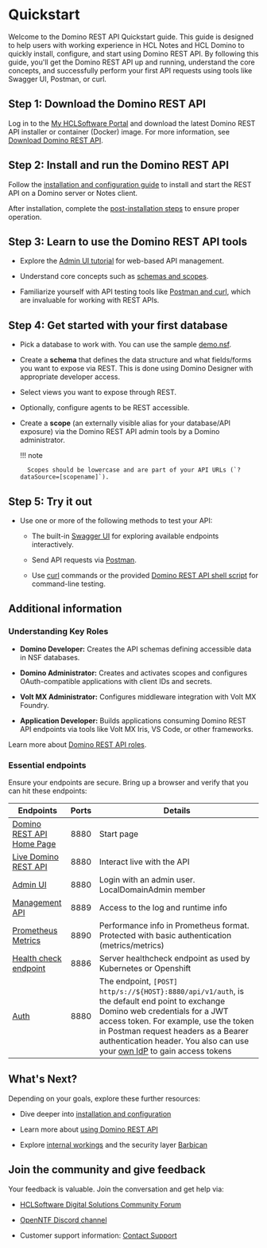 <!--
# Quickstart

This guide allows new users with working experience in HCL Notes and HCL Domino to quickly get started with Domino REST API. These are the steps:

- Download the installer or Container (a.k.a. Docker) image

- [Install](installconfig/index.md) and run the REST API

- Follow [the tutorials](../tutorial/index.md) to learn about [Admin UI](../tutorial/adminui.md)

- Read the introduction to the concepts, especially [schemas and scopes](../topicguides/understanding.md)

- Get to know [Postman and curl](../tutorial/postmancurl.md), two invaluable tools for REST usage

## Downloading Domino REST API

Log in to [My HCLSoftware Portal](https://my.hcltechsw.com/ "Opens a new tab"){: target="_blank" rel="noopener noreferrer"}&nbsp;![link image](../assets/images/external-link.svg){: style="height:15px;width:15px"} and download Domino REST API.

## Let's connect

-->
<!--
## What's New

Check [What's New](../whatsnew/index.md) to learn what's new in Domino REST API.

## The Domino REST API schema

You will find a snapshot of the Domino REST API schemas [here](../references/openapidefinitions.md). The actual schema however resides on your Domino REST API server instance as OpenAPI specification. You can read and explore it directly with your own data.
{: .alert .alert-danger}

## A few phrases you should know

- A database exposed on the API is referred to as a **scope**. The exposure happens through an entry in Domino REST API's configuration database by an administrator with `Editor` access there. The scope gets used in the URLs as `?dataSource=[scopename]`. Scopes for databases are lowercase only.
- The shape of data available is referred to as a **schema**. The schema is an json file in the design resources of the database. It gets created by a developer with `Designer` access to the NSF.
- A **Domino REST API Application** is an [OAuth](https://oauth.net/) compatible definition of a `client_id` and a `client_secret` as well as the list of permitted scopes.

- A **scope** points to a **schema** that is contained in a database. A database can have [**multiple schemas**](../assets/images/KeepSchemaToApp.png) for different use cases and a **schema** can be pointed to by **more than one scope**.

Pick the name of your **scope** wisely. It's the external name you share with others and thus hard to change without breaking external apps.
{: .alert .alert-danger}

## Let's get started

To get up and running quickly, you will need to:

- [Install](../tutorial/installconfig/index.md) Domino REST API on a Notes client or a Domino server.

- Pick a database you want to work with. You could use [demo.nsf](../references/downloads.md).

- Use the Domino REST API to create a **schema** REST access (if you dare, use Domino Designer).

  - Pick the forms and fields to expose.
  - Pick the views you want to be REST accessible.
  - Pick the agents. (Optional)

- Use the Domino REST API to create a **scope**.
- Try out the API.

You can use the built-in [Swagger API](../tutorial/swagger.md), [Postman and Curl](../tutorial/postmancurl.md), or the [Admin UI](../tutorial/adminui.md). To help you, use one of the following tutorials. We have a curl based [Domino REST API shell script](../references/downloads.md) for you to play with.

!!! tip

    Make sure to complete the [post installation steps](../tutorial/installconfig/configuration/index.md) to ensure proper operation.

### Tutorials

- Easy steps [on this site](../tutorial/index.md)

- A [tutorial for the skilled Notes developer](https://opensource.hcltechsw.com/domino-keep-tutorials/pages/todo/index)

- Similar to the previous one, but from the viewpoint of a [skilled web developer](https://opensource.hcltechsw.com/domino-keep-tutorials/pages/domino-new/index#pre-requisites)

- Explore on your own using a [Postman collection](../references/downloads.md)

![OpenAPI](../assets/images/postman.png)

The [Postman collection](../references/downloads.md) has sample interactions with the local sample `Demo.nsf`, go check it out.

### Roles

- **Domino developer** creates the **schema** that defines what data can be accessed in a nsf database.
- **Domino administrator** creates and activates the **scope** that defines how the data can be accessed. Also creates (optional) OAuth compatible applications with `client_id` and `client_secret` properties.
- **Volt MX administrator** configures Volt MX's foundry middleware to interact with Domino REST API using the foundry Domino REST API adapter
- **Application developer** develops applications leveraging Domino REST API Endpoints, Volt MX services and front-end tools like Volt MX Iris, VS Code or any tools and framework of choice

Read more about them in [Domino REST API roles](../references/usingdominorestapi/roles.md).

### Endpoints

Ensure your endpoints are [secure](../references/security/securingKEEPEndpoints.md).
Bring up a browser and verify that you can hit these endpoints:

| Endpoints | Ports | Details | Webpages |
| ---- | ---- | ---- | ----- |
| [Domino REST API Home Page](http://localhost:8880/) | 8880 | Start page | ![StartPage](../assets/images/startpage.png) |
| [Live Domino REST API](http://localhost:8880/openapi/index.html?url=/api/v1/schema/openapi.core.json) | 8880 | Interact live with the API | ![OpenAPI](../assets/images/OpenAPI.png) |
| [Admin UI](http://localhost:8880/admin/ui/) | 8880 | Login with an admin user. LocalDomainAdmin member | ![Admin Login](../assets/images/AdminLogin.png) |
| [Management API](http://localhost:8889/) | 8889 | Access to the log and runtime info | ![Server Info](../assets/images/mngmntconsole.png) |
| [Prometheus Metrics](http://localhost:8890/) | 8890 | Performance info in Prometheus format. Protected with basic authentication (metrics/metrics) | ![Performance Metris](../assets/images/PrometheusMetrics.png) |
| [Health check endpoint](http://localhost:8886/) | 8886 | Server healthcheck endpoint as used by Kubernetes or Openshift | |
| [Auth](http://localhost:8880/api/v1/auth) | 8880  | The endpoint, `[POST] http/s://${HOST}:8880/api/v1/auth`, is the default end point to exchange Domino web credentials for a JWT access token. For example, use the token in Postman request headers as a Bearer authentication header. You also can use your [own IdP](../howto/IdP/configuringIdentityProvider.md) to gain access tokens | |
 
### What's next?

Based on your interest, start by exploring the following sections of this documentation:

- Dive deeper into [installation and configuration](../tutorial/installconfig/index.md).

- Learn more about [using Domino REST API](../references/usingdominorestapi/index.md).

- Explore the internal [working of Domino REST API](../references/extensibility/howkeepworks.md) and know more about the [Barbican](../references/extensibility/barbican.md).
-->

# Quickstart

Welcome to the Domino REST API Quickstart guide. This guide is designed to help users with working experience in HCL Notes and HCL Domino to quickly install, configure, and start using Domino REST API. By following this guide, you'll get the Domino REST API up and running, understand the core concepts, and successfully perform your first API requests using tools like Swagger UI, Postman, or curl.

## Step 1: Download the Domino REST API

Log in to the [My HCLSoftware Portal](https://my.hcltechsw.com/) and download the latest Domino REST API installer or container (Docker) image. For more information, see [Download Domino REST API](installconfig/install/downloaddrapi.md).

## Step 2: Install and run the Domino REST API

Follow the [installation and configuration guide](https://opensource.hcltechsw.com/Domino-rest-api/tutorial/installconfig/index.html) to install and start the REST API on a Domino server or Notes client.

After installation, complete the [post-installation steps](https://opensource.hcltechsw.com/Domino-rest-api/tutorial/installconfig/configuration/index.html) to ensure proper operation.

## Step 3: Learn to use the Domino REST API tools

- Explore the [Admin UI tutorial](https://opensource.hcltechsw.com/Domino-rest-api/tutorial/adminui.html) for web-based API management.

- Understand core concepts such as [schemas and scopes](https://opensource.hcltechsw.com/Domino-rest-api/topicguides/understanding.html).

- Familiarize yourself with API testing tools like [Postman and curl](https://opensource.hcltechsw.com/Domino-rest-api/tutorial/postmancurl.html), which are invaluable for working with REST APIs.

## Step 4: Get started with your first database

- Pick a database to work with. You can use the sample [demo.nsf](https://opensource.hcltechsw.com/Domino-rest-api/references/downloads.html).

- Create a **schema** that defines the data structure and what fields/forms you want to expose via REST. This is done using Domino Designer with appropriate developer access.

- Select views you want to expose through REST.

- Optionally, configure agents to be REST accessible.

- Create a **scope** (an externally visible alias for your database/API exposure) via the Domino REST API admin tools by a Domino administrator.

    !!! note
    
        Scopes should be lowercase and are part of your API URLs (`?dataSource=[scopename]`).

## Step 5: Try it out

- Use one or more of the following methods to test your API:

  - The built-in [Swagger UI](https://opensource.hcltechsw.com/Domino-rest-api/tutorial/swagger.html) for exploring available endpoints interactively.

  - Send API requests via [Postman](https://opensource.hcltechsw.com/Domino-rest-api/tutorial/postmancurl.html).

  - Use [curl](https://opensource.hcltechsw.com/Domino-rest-api/tutorial/postmancurl.html) commands or the provided [Domino REST API shell script](https://opensource.hcltechsw.com/Domino-rest-api/references/downloads.html) for command-line testing.

## Additional information

### Understanding Key Roles

- **Domino Developer:** Creates the API schemas defining accessible data in NSF databases.

- **Domino Administrator:** Creates and activates scopes and configures OAuth-compatible applications with client IDs and secrets.

- **Volt MX Administrator:** Configures middleware integration with Volt MX Foundry.

- **Application Developer:** Builds applications consuming Domino REST API endpoints via tools like Volt MX Iris, VS Code, or other frameworks.

Learn more about [Domino REST API roles](https://opensource.hcltechsw.com/Domino-rest-api/references/usingdominorestapi/roles.html).

### Essential endpoints

Ensure your endpoints are secure. Bring up a browser and verify that you can hit these endpoints:

| Endpoints | Ports | Details |
| ---- | ---- | ---- |
| [Domino REST API Home Page](http://localhost:8880/) | 8880 | Start page |
| [Live Domino REST API](http://localhost:8880/openapi/index.html?url=/api/v1/schema/openapi.core.json) | 8880 | Interact live with the API |
| [Admin UI](http://localhost:8880/admin/ui/) | 8880 | Login with an admin user. LocalDomainAdmin member |
| [Management API](http://localhost:8889/) | 8889 | Access to the log and runtime info |
| [Prometheus Metrics](http://localhost:8890/) | 8890 | Performance info in Prometheus format. Protected with basic authentication (metrics/metrics) |
| [Health check endpoint](http://localhost:8886/) | 8886 | Server healthcheck endpoint as used by Kubernetes or Openshift |
| [Auth](http://localhost:8880/api/v1/auth) | 8880  | The endpoint, `[POST] http/s://${HOST}:8880/api/v1/auth`, is the default end point to exchange Domino web credentials for a JWT access token. For example, use the token in Postman request headers as a Bearer authentication header. You also can use your [own IdP](../howto/IdP/configuringIdentityProvider.md) to gain access tokens |

## What's Next?

Depending on your goals, explore these further resources:

- Dive deeper into [installation and configuration](https://opensource.hcltechsw.com/Domino-rest-api/tutorial/installconfig/index.html)

- Learn more about [using Domino REST API](https://opensource.hcltechsw.com/Domino-rest-api/references/usingdominorestapi/index.html)

- Explore [internal workings](https://opensource.hcltechsw.com/Domino-rest-api/references/extensibility/howkeepworks.html) and the security layer [Barbican](https://opensource.hcltechsw.com/Domino-rest-api/references/extensibility/barbican.html)

## Join the community and give feedback

Your feedback is valuable. Join the conversation and get help via:

- [HCLSoftware Digital Solutions Community Forum](https://developer.ds.hcl-software.com/)

- [OpenNTF Discord channel](https://discord.com/invite/jmRHpDRnH4)

- Customer support information: [Contact Support](https://opensource.hcltechsw.com/Domino-rest-api/references/support.html)
